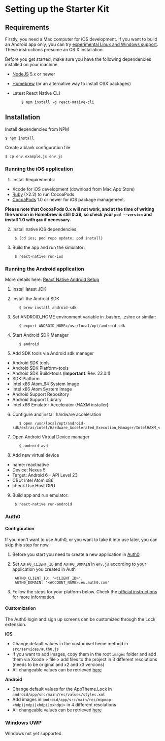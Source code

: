 # Setting up the Starter Kit

## Requirements

Firstly, you need a Mac computer for iOS development. If you want to build an Android app only, you can try [experimental Linux and Windows support](https://facebook.github.io/react-native/docs/linux-windows-support.html). These instructions presume an OS X installation.

Before you get started, make sure you have the following dependencies installed on your machine:

- [NodeJS](https://nodejs.org) 5.x or newer
- [Homebrew](http://brew.sh/) (or an alternative way to install OSX packages)
- Latest React Native CLI

          $ npm install -g react-native-cli

## Installation

Install dependencies from NPM

    $ npm install

Create a blank configuration file

    $ cp env.example.js env.js

### Running the iOS application

1. Install Requirements:

  - Xcode for iOS development (download from Mac App Store)
  - [Ruby](https://www.ruby-lang.org) (>2.2) to run CocoaPods
  - [CocoaPods](https://cocoapods.org/) 1.0 or newer for iOS package management.

**Please note that CocoaPods 0.x will not work, and at the time of writing the version in Homebrew is still 0.39, so check your `pod --version` and install 1.0 with `gem` if necessary.**

2. Install native iOS dependencies

        $ (cd ios; pod repo update; pod install)

3. Build the app and run the simulator:

        $ react-native run-ios

### Running the Android application

More details here: [React Native Android Setup](https://facebook.github.io/react-native/docs/android-setup.html)

1. Install latest JDK
2. Install the Android SDK

          $ brew install android-sdk

3. Set ANDROID_HOME environment variable in .bashrc, .zshrc or similar:

          $ export ANDROID_HOME=/usr/local/opt/android-sdk

4. Start Android SDK Manager

          $ android

5. Add SDK tools via Android sdk manager

  - Android SDK tools
  - Android SDK Platform-tools
  - Android SDK Build-tools (**Important**: Rev. 23.0.1)
  - SDK Platform
  - Intel x86 Atom_64 System Image
  - Intel x86 Atom System Image
  - Android Support Repository
  - Android Support Library
  - Intel x86 Emulator Accelerator (HAXM installer)

6. Configure and install hardware acceleration

          $ open /usr/local/opt/android-sdk/extras/intel/Hardware_Accelerated_Execution_Manager/IntelHAXM_<version>.dmg

7. Open Android Virtual Device manager

          $ android avd

8. Add new virtual device

  - name: reactnative
  - Device: Nexus 5
  - Target: Android 6 - API Level 23
  - CBU: Intel Atom x86
  - check Use Host GPU

9. Build app and run emulator:

        $ react-native run-android

### Auth0

#### Configuration

If you don't want to use Auth0, or you want to take it into use later, you can skip this step for now.

1. Before you start you need to create a new application in [Auth0](https://manage.auth0.com/#/applications/)
2. Set `AUTH0_CLIENT_ID` and `AUTH0_DOMAIN` in `env.js` according to your application you created in Auth

        AUTH0_CLIENT_ID: '<CLIENT_ID>',
        AUTH0_DOMAIN: '<ACCOUNT_NAME>.eu.auth0.com'

3. Follow the steps for your platform below. Check the [official instructions](https://github.com/auth0/react-native-lock) for more information.

#### Customization

The Auth0 login and sign up screens can be customized through the Lock extension.

**iOS**
* Change default values in the customiseTheme method in `src/services/auth0.js`
* If you want to add images, copy them in the root `images` folder and add them via Xcode > file > add files to the project in 3 different resolutions (needs to be original and x2 and x3 versions)
* All changeable values can be retrieved [here]( https://auth0.com/docs/libraries/lock-ios/customization)

**Android**

* Change default values for the AppTheme.Lock in  `android/app/src/main/res/values/styles.xml`
* Add images in `android/app/src/main/res/mipmap-<hdpi|mdpi|xhdpi|xxhdpi>` in 4 different resolutions
* All changeable values can be retrieved [here]( https://github.com/auth0/Lock.Android/blob/master/lock/src/main/res/values/styles.xml)

### Windows UWP

Windows not yet supported.
